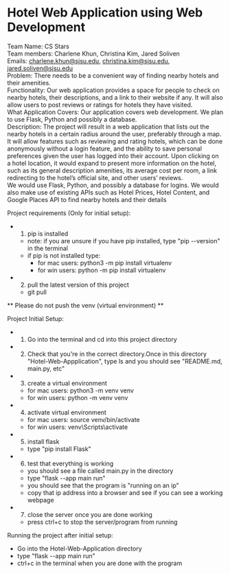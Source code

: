 # Hotel Web Application using Web Development
Team Name: CS Stars\
Team members: Charlene Khun, Christina Kim, Jared Soliven\
Emails: charlene.khun@sjsu.edu, christina.kim@sjsu.edu,  jared.soliven@sjsu.edu\
Problem: There needs to be a convenient way of finding nearby hotels and their amenities.\
Functionality: Our web application provides a space for people to check on nearby hotels, their descriptions, and a link to their website if any. It will also allow users to post reviews or ratings for hotels they have visited.\
What Application Covers: Our application covers web development. We plan to use Flask, Python and possibly a database.\
Description:
The project will result in a web application that lists out the nearby hotels in a certain radius around the user, preferably through a map. It will allow features such as reviewing and rating hotels, which can be done anonymously without a login feature, and the ability to save personal preferences given the user has logged into their account. Upon clicking on a hotel location, it would expand to present more information on the hotel, such as its general description amenities, its average cost per room, a link redirecting to the hotel’s official site, and other users’ reviews.\
We would use Flask, Python, and possibly a database for logins. We would also make use of existing APIs such as Hotel Prices, Hotel Content, and Google Places API to find nearby hotels and their details

Project requirements (Only for initial setup):

- 1) pip is installed
    - note: if you are unsure if you have pip installed, type "pip --version" in the terminal
    - if pip is not installed type:
        - for mac users: python3 -m pip install virtualenv
        - for win users: python -m pip install virtualenv

- 2) pull the latest version of this project
    - git pull

** Please do not push the venv (virtual environment) **

Project Initial Setup:

- 1) Go into the terminal and cd into this project directory

- 2) Check that you're in the correct directory.Once in this directory "Hotel-Web-Appplication", type ls and you should see "README.md, main.py, etc"

- 3) create a virtual environment
    - for mac users: python3 -m venv venv
    - for win users: python -m venv venv

- 4) activate virtual environment
    - for mac users: source venv/bin/activate
    - for win users: venv\Scripts\activate

- 5) install flask
    - type "pip install Flask"

- 6) test that everything is working
    - you should see a file called main.py in the directory
    - type "flask --app main run"
    - you should see that the program is "running on an ip"
    - copy that ip address into a browser and see if you can see a working webpage

- 7) close the server once you are done working
    - press ctrl+c to stop the server/program from running

Running the project after initial setup:

- Go into the Hotel-Web-Application directory
- type "flask --app main run"
- ctrl+c in the terminal when you are done with the program